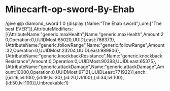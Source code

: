 # Minecarft-op-sword-By-Ehab
/give @p diamond_sword 1 0 {display:{Name:"The Ehab sword",Lore:["The best EVER"]},AttributeModifiers:[{AttributeName:"generic.maxHealth",Name:"generic.maxHealth",Amount:20,Operation:0,UUIDMost:65020,UUIDLeast:786373},{AttributeName:"generic.followRange",Name:"generic.followRange",Amount:32,Operation:0,UUIDMost:23204,UUIDLeast:989806},{AttributeName:"generic.knockbackResistance",Name:"generic.knockbackResistance",Amount:0,Operation:0,UUIDMost:90398,UUIDLeast:65375},{AttributeName:"generic.attackDamage",Name:"generic.attackDamage",Amount:10000,Operation:0,UUIDMost:97121,UUIDLeast:771922}],ench:[{id:16,lvl:100},{id:19,lvl:30},{id:20,lvl:100},{id:34,lvl:100},{id:50,lvl:100}],Unbreakable:1}
